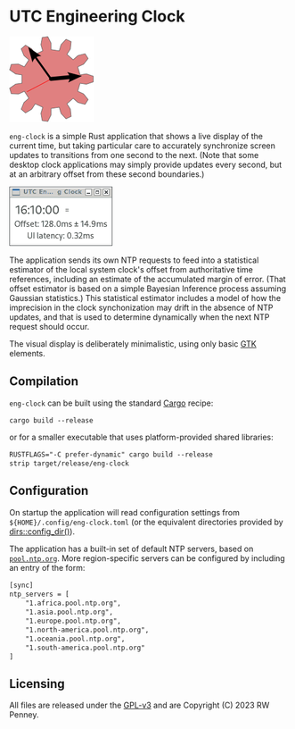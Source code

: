 # UTC Engineering Clock

![eng-clock logo](logo.svg)

`eng-clock` is a simple Rust application that shows a live display
of the current time, but taking particular care to accurately synchronize
screen updates to transitions from one second to the next.
(Note that some desktop clock applications may simply provide updates
every second, but at an arbitrary offset from these second boundaries.)

![eng-clock screenshot](screenshot.png "eng-clock running on ArchLinux")

The application sends its own NTP requests to feed into a statistical estimator
of the local system clock's offset from authoritative time references,
including an estimate of the accumulated margin of error.
(That offset estimator is based on a simple Bayesian Inference process
assuming Gaussian statistics.)
This statistical estimator includes a model of how the imprecision
in the clock synchonization may drift in the absence of NTP updates,
and that is used to determine dynamically when the next NTP request
should occur.

The visual display is deliberately minimalistic, using only basic
[GTK](https://gtk-rs.org/) elements.


## Compilation

`eng-clock` can be built using the standard
[Cargo](https://doc.rust-lang.org/cargo/) recipe:

    cargo build --release

or for a smaller executable that uses platform-provided shared libraries:

    RUSTFLAGS="-C prefer-dynamic" cargo build --release
    strip target/release/eng-clock


## Configuration

On startup the application will read configuration settings
from `${HOME}/.config/eng-clock.toml` (or the equivalent directories
provided by [dirs::config_dir()](https://docs.rs/dirs/5.0.1/dirs/fn.config_dir.html)).

The application has a built-in set of default NTP servers,
based on [`pool.ntp.org`](https://www.ntppool.org).
More region-specific servers can be configured by including
an entry of the form:

    [sync]
    ntp_servers = [
        "1.africa.pool.ntp.org",
        "1.asia.pool.ntp.org",
        "1.europe.pool.ntp.org",
        "1.north-america.pool.ntp.org",
        "1.oceania.pool.ntp.org",
        "1.south-america.pool.ntp.org"
    ]


## Licensing

All files are released under the
[GPL-v3](https://www.gnu.org/licenses/gpl-3.0.en.html)
and are Copyright (C) 2023 RW Penney.
